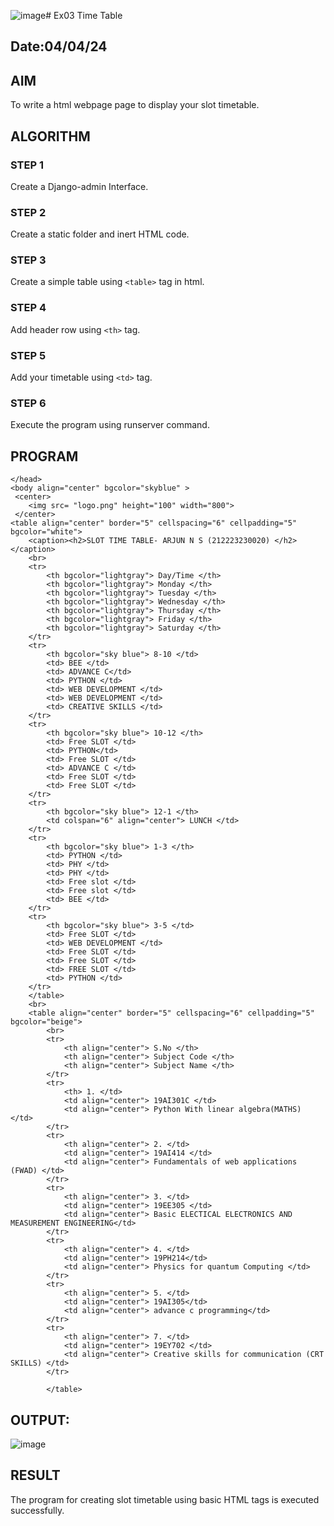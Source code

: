 ![image](https://github.com/Mohammed-Saajid/slot/assets/141727149/cf392c70-4030-4b31-9239-dd51d315b437)# Ex03 Time Table
## Date:04/04/24

## AIM
To write a html webpage page to display your slot timetable.

## ALGORITHM
### STEP 1
Create a Django-admin Interface.

### STEP 2
Create a static folder and inert HTML code.

### STEP 3
Create a simple table using ```<table>``` tag in html.

### STEP 4
Add header row using ```<th>``` tag.

### STEP 5
Add your timetable using ```<td>``` tag.

### STEP 6
Execute the program using runserver command.

## PROGRAM

```
</head>
<body align="center" bgcolor="skyblue" >
 <center>
    <img src= "logo.png" height="100" width="800">
 </center>
<table align="center" border="5" cellspacing="6" cellpadding="5" bgcolor="white">
	<caption><h2>SLOT TIME TABLE- ARJUN N S (212223230020) </h2></caption>
    <br>
	<tr>
		<th bgcolor="lightgray"> Day/Time </th>
		<th bgcolor="lightgray"> Monday </th>
		<th bgcolor="lightgray"> Tuesday </th>
        <th bgcolor="lightgray"> Wednesday </th>
        <th bgcolor="lightgray"> Thursday </th>
        <th bgcolor="lightgray"> Friday </th>
        <th bgcolor="lightgray"> Saturday </th>
	</tr>
	<tr>
		<th bgcolor="sky blue"> 8-10 </td>
        <td> BEE </td>
        <td> ADVANCE C</td>
        <td> PYTHON </td>
        <td> WEB DEVELOPMENT </td>
        <td> WEB DEVELOPMENT </td>
        <td> CREATIVE SKILLS </td>
	</tr>
	<tr>
        <th bgcolor="sky blue"> 10-12 </th>
		<td> Free SLOT </td>
        <td> PYTHON</td>
        <td> Free SLOT </td>
        <td> ADVANCE C </td>
        <td> Free SLOT </td>
        <td> Free SLOT </td>
	</tr>
	<tr>
        <th bgcolor="sky blue"> 12-1 </th>
        <td colspan="6" align="center"> LUNCH </td>
	</tr>
	<tr>
        <th bgcolor="sky blue"> 1-3 </th>
        <td> PYTHON </td>
        <td> PHY </td>
        <td> PHY </td>
        <td> Free slot </td>
        <td> Free slot </td>
        <td> BEE </td>
	</tr>
	<tr>
        <th bgcolor="sky blue"> 3-5 </td>
        <td> Free SLOT </td>
        <td> WEB DEVELOPMENT </td>
        <td> Free SLOT </td>
        <td> Free SLOT </td>
        <td> FREE SLOT </td>
        <td> PYTHON </td>
	</tr>
	</table>
    <br>
    <table align="center" border="5" cellspacing="6" cellpadding="5" bgcolor="beige">
        <br>
        <tr>
            <th align="center"> S.No </th>
            <th align="center"> Subject Code </th>
            <th align="center"> Subject Name </th>
        </tr>
        <tr>
            <th> 1. </td>
            <td align="center"> 19AI301C </td>
            <td align="center"> Python With linear algebra(MATHS) </td>
        </tr>
        <tr>
            <th align="center"> 2. </td>
            <td align="center"> 19AI414 </td>
            <td align="center"> Fundamentals of web applications (FWAD) </td>
        </tr>
        <tr>
            <th align="center"> 3. </td>
            <td align="center"> 19EE305 </td>
            <td align="center"> Basic ELECTICAL ELECTRONICS AND MEASUREMENT ENGINEERING</td>
        </tr>
        <tr>
            <th align="center"> 4. </td>
            <td align="center"> 19PH214</td>
            <td align="center"> Physics for quantum Computing </td>
        </tr>
        <tr>
            <th align="center"> 5. </td>
            <td align="center"> 19AI305</td>
            <td align="center"> advance c programming</td>
        </tr>
        <tr>
            <th align="center"> 7. </td>
            <td align="center"> 19EY702 </td>
            <td align="center"> Creative skills for communication (CRT SKILLS) </td>
        </tr>
        
        </table>
```


## OUTPUT:

![image](https://github.com/Mohammed-Saajid/slot/assets/141727149/d4a6a203-a1bc-478d-9d69-d1ac96b89ffc)



## RESULT
The program for creating slot timetable using basic HTML tags is executed successfully.
